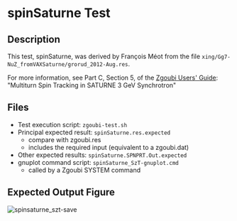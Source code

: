 [This document is formatted with GitHub-Flavored Markdown. ]:#
[For better viewing, including hyperlinks, read it online at ]:#
[https://github.com/radiasoft/zgoubi/blob/build-test-infrastructure/tests/spinSaturne/README.md]:#

spinSaturne Test
================

Description
-----------
This test, spinSaturne, was derived by François Méot from the file
  `xing/Gg7-NuZ_fromVAXSaturne/grorud_2012-Aug.res`.

For more information, see Part C, Section 5, of the [Zgoubi Users' Guide]:
  "Multiturn Spin Tracking in SATURNE 3 GeV Synchrotron"

Files
-----
* Test execution script: `zgoubi-test.sh`
* Principal expected result: `spinSaturne.res.expected`
  - compare with zgoubi.res
  - includes the required input (equivalent to a zgoubi.dat)
* Other expected results: `spinSaturne.SPNPRT.Out.expected`
* gnuplot command script:  `spinSaturne_SzT-gnuplot.cmd`
  - called by a Zgoubi SYSTEM command

Expected Output Figure
----------------------
![spinsaturne_szt-save](https://user-images.githubusercontent.com/13108868/46051414-3ba1a980-c0ee-11e8-97ac-ba6a8791a6d4.png)

[Zgoubi Users' Guide]: https://www.google.com/url?sa=t&rct=j&q=&esrc=s&source=web&cd=1&ved=2ahUKEwjBuJOuvtfdAhUnGDQIHTimDHoQFjAAegQIBRAC&url=https%3A%2F%2Fwww.bnl.gov%2Fisd%2Fdocuments%2F79375.pdf&usg=AOvVaw2b0VWKFd8Hvwrey9kXPXKq
